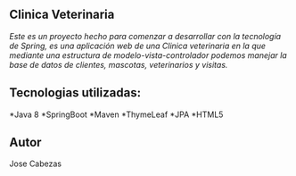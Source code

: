 Clinica Veterinaria
-
_Este es un proyecto hecho  para comenzar a desarrollar con la tecnología de Spring, es una aplicación
web de una Clinica veterinaria en la que mediante una estructura de modelo-vista-controlador podemos manejar
la base de datos de clientes, mascotas, veterinarios y visitas._

Tecnologias utilizadas:
-
 *Java 8
 *SpringBoot
 *Maven
 *ThymeLeaf
 *JPA
 *HTML5

Autor
-
Jose Cabezas
 